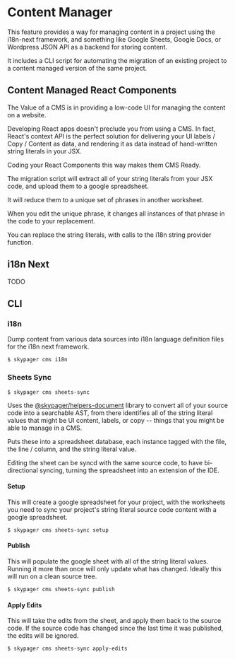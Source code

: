 # Content Manager 

This feature provides a way for managing content in a project using the i18n-next framework, and something like Google Sheets, Google Docs,
or Wordpress JSON API as a backend for storing content.  

It includes a CLI script for automating the migration of an existing project to a content managed version of the same project.

## Content Managed React Components 

The Value of a CMS is in providing a low-code UI for managing the content on a website.

Developing React apps doesn't preclude you from using a CMS.  In fact, React's context API is the perfect solution
for delivering your UI labels / Copy / Content as data, and rendering it as data instead of hand-written string literals in your JSX.

Coding your React Components this way makes them CMS Ready.

The migration script will extract all of your string literals from your JSX code, and upload them to a google spreadsheet.

It will reduce them to a unique set of phrases in another worksheet.  

When you edit the unique phrase, it changes all instances of that phrase in the code to your replacement.

You can replace the string literals, with calls to the i18n string provider function.

## i18n Next

TODO

## CLI

### i18n

Dump content from various data sources into i18n language definition files for the i18n next framework.

```shell
$ skypager cms i18n
```

### Sheets Sync

```shell
$ skypager cms sheets-sync
```

Uses the [@skypager/helpers-document](https://doc-helper.skypager.io) library to convert all of your source code into a searchable AST,
from there identifies all of the string literal values that might be UI content, labels, or copy -- things that you might be able to manage in a CMS.

Puts these into a spreadsheet database, each instance tagged with the file, the line / column, and the string literal value.  

Editing the sheet can be syncd with the same source code, to have bi-directional syncing, turning the spreadsheet into an extension of the IDE.

#### Setup 

This will create a google spreadsheet for your project, with the worksheets you need to sync your project's string literal source code 
content with a google spreadsheet.

```shell
$ skypager cms sheets-sync setup
```

#### Publish

This will populate the google sheet with all of the string literal values.  Running it more than once will only update what has changed.  Ideally
this will run on a clean source tree.

```shell
$ skypager cms sheets-sync publish
```

#### Apply Edits

This will take the edits from the sheet, and apply them back to the source code.  If the source code has changed since the last time it was published,
the edits will be ignored.

```shell
$ skypager cms sheets-sync apply-edits 
```

